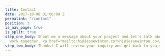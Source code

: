 ```yaml
---
title: Contact
date: 2017-10-08 01:06:00 Z
permalink: "/contact"
position: 3
is_nav_page: true
is_split: true
step_one_body: Shoot me a message about your project and let's talk about how we can
  work together. <a href="mailto:hi@jessewinton.co">hi@jessewinton.co</a>
step_two_body: Thanks! I will review your inquiry and get back to you soon as I can.
---
```


